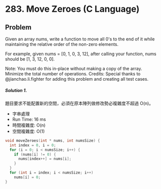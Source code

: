 # 283. Move Zeroes (C Language)

## Problem

Given an array nums, write a function to move all 0's to the end of it while maintaining the relative order of the non-zero elements.

For example, given nums = [0, 1, 0, 3, 12], after calling your function, nums should be [1, 3, 12, 0, 0].

Note:
You must do this in-place without making a copy of the array.
Minimize the total number of operations.
Credits:
Special thanks to @jianchao.li.fighter for adding this problem and creating all test cases.

##### Solution 1.

題目要求不能配置新的空間，必須在原本陣列做修改勢必複雜度不超過 O(n)。

- 字串處理
- Run Time: 16 ms
- 時間複雜度: O(n)
- 空間複雜度: O(1)

```c
void moveZeroes(int * nums, int numsSize) {
  int index = 0, i = 0;
  for (i = 0; i < numsSize; i++) {
    if (nums[i] != 0) {
      nums[index++] = nums[i];
    }
  }
  for (int i = index; i < numsSize; i++)
    nums[i] = 0;
}
```
